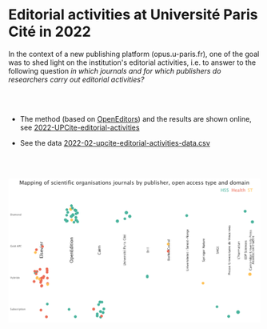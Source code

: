 # Editorial activities at Université Paris Cité in 2022


In the context of a new publishing platform (opus.u-paris.fr), one of the goal was to shed light on the institution's editorial activities, i.e. to answer to the following question _in which journals and for which publishers do researchers carry out editorial activities?_


<br />
<br />

* The method (based on [OpenEditors](https://openeditors.ooir.org/)) and the results are shown online, see [2022-UPCite-editorial-activities](https://ml4rrieu.github.io/slides/2022-UPCite-editorial-activities.html)

* See the data [2022-02-upcite-editorial-activities-data.csv](./2022-02-upcite-editorial-activities-data.csv)


<br />
<br />


[![mapping journals, org. scientific, disciplines and OA model](./produce-img/mapping-learned-societies.png)](https://ml4rrieu.github.io/slides/2022-UPCite-editorial-activities.html)


